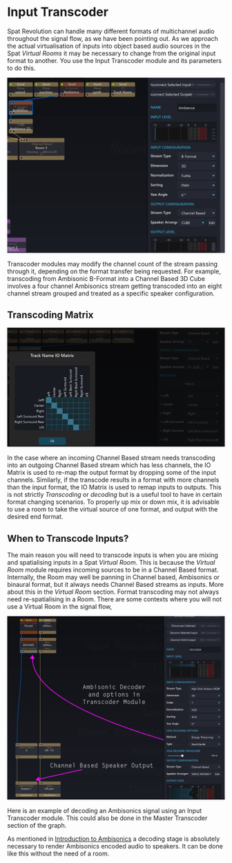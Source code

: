 # Input Transcoder

Spat Revolution can handle many different formats of multichannel audio throughout the signal flow, as we have been pointing out. As we approach the actual virtualisation of inputs into object based audio sources in the Spat _Virtual Rooms_ it may be necessary to change from the original input format to another. You use the Input Transcoder module and its parameters to do this.

![](include/SpatRevolution_UserGuide_-084.jpg)

Transcoder modules may modify the channel count of the stream passing through it, depending on the format transfer being requested. For example, transcoding from Ambisonic B-Format into a Channel Based 3D Cube involves a four channel Ambisonics stream getting transcoded into an eight channel stream grouped and
treated as a specific speaker configuration.

## Transcoding Matrix

![](include/SpatRevolution_UserGuide_-086.jpg)

In the case where an incoming Channel Based stream needs transcoding into an outgoing Channel Based stream which has less channels, the IO Matrix is used to re-map the output format by dropping some of the input channels. Similarly, if the transcode results in a format with more channels than the input format, the IO Matrix is used to remap inputs to outputs. This is not strictly _Transcoding_ or _decoding_ but is a useful tool to have in certain format changing scenarios. To properly up mix
or down mix, it is advisable to use a room to take the virtual source of one format,
and output with the desired end format.

## When to Transcode Inputs?

The main reason you will need to transcode inputs is when you are mixing and spatialising inputs in a Spat _Virtual Room_. This is because the _Virtual Room_ module requires incoming sources to be in a Channel Based format. Internally, the Room may well be panning in Channel based, Ambisonics or binaural format, but it always needs Channel Based streams as inputs. More about this in the _Virtual Room_ section. Format transcoding may not always need re-spatialising in a Room. There are some contexts where you will not use a Virtual Room in the signal flow,

![](include/SpatRevolution_UserGuide_-088.jpg)

Here is an example of decoding an Ambisonics signal using an Input Transcoder module. This could also be done in the Master Transcoder section of the graph.

As mentioned in [Introduction to Ambisonics](Scene_based_streams.md?id=introduction-to-ambisonics) a decoding stage is absolutely necessary to
render Ambisonics encoded audio to speakers. It can be done like this without the need of a room.
